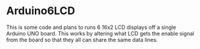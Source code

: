 # Arduino6LCD
This is some code and plans to runs 6 16x2 LCD displays off a single Arduino UNO board. This works by altering what LCD gets the enable signal from the board so that they all can share the same data lines.  
